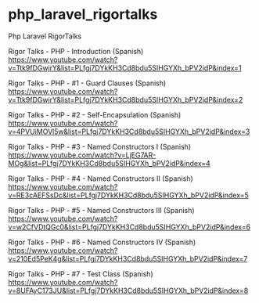 # php_laravel_rigortalks
Php Laravel RigorTalks

Rigor Talks - PHP - Introduction (Spanish)
https://www.youtube.com/watch?v=Ttk9fDGwjrY&list=PLfgj7DYkKH3Cd8bdu5SIHGYXh_bPV2idP&index=1

Rigor Talks - PHP - #1 - Guard Clauses (Spanish)
https://www.youtube.com/watch?v=Ttk9fDGwjrY&list=PLfgj7DYkKH3Cd8bdu5SIHGYXh_bPV2idP&index=2

Rigor Talks - PHP - #2 - Self-Encapsulation (Spanish)
https://www.youtube.com/watch?v=4PVUiMOVl5w&list=PLfgj7DYkKH3Cd8bdu5SIHGYXh_bPV2idP&index=3

Rigor Talks - PHP - #3 - Named Constructors I (Spanish)
https://www.youtube.com/watch?v=LjEG7AR-MOg&list=PLfgj7DYkKH3Cd8bdu5SIHGYXh_bPV2idP&index=4

Rigor Talks - PHP - #4 - Named Constructors II (Spanish)
https://www.youtube.com/watch?v=RE3cAEFSsDc&list=PLfgj7DYkKH3Cd8bdu5SIHGYXh_bPV2idP&index=5

Rigor Talks - PHP - #5 - Named Constructors III (Spanish)
https://www.youtube.com/watch?v=w2CfVDtQGc0&list=PLfgj7DYkKH3Cd8bdu5SIHGYXh_bPV2idP&index=6

Rigor Talks - PHP - #6 - Named Constructors IV (Spanish)
https://www.youtube.com/watch?v=210Ed5PeK4g&list=PLfgj7DYkKH3Cd8bdu5SIHGYXh_bPV2idP&index=7

Rigor Talks - PHP - #7 - Test Class (Spanish)
https://www.youtube.com/watch?v=8UFAyC173JU&list=PLfgj7DYkKH3Cd8bdu5SIHGYXh_bPV2idP&index=8



